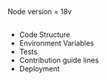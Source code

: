 Node version = 18v

##
- Code Structure
- Environment Variables
- Tests
- Contribution guide lines
- Deployment